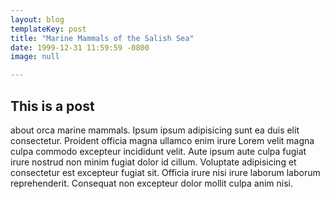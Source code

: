 ```yaml
---
layout: blog
templateKey: post
title: "Marine Mammals of the Salish Sea"
date: 1999-12-31 11:59:59 -0800
image: null

---
```



## This is a post 
about orca marine mammals. Ipsum ipsum adipisicing sunt ea duis elit consectetur. Proident officia magna ullamco enim irure Lorem velit magna culpa commodo excepteur incididunt velit. Aute ipsum aute culpa fugiat irure nostrud non minim fugiat dolor id cillum. Voluptate adipisicing et consectetur est excepteur fugiat sit. Officia irure nisi irure laborum laborum reprehenderit. Consequat non excepteur dolor mollit culpa anim nisi.